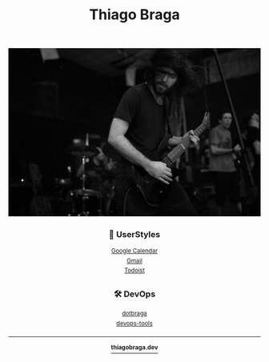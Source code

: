 <h1 align="center">Thiago Braga</h1>

<br/>

<p align="center">
  <img src="./assets/images/photo.jpg" width="512" />
</p>

<h3 align="center">🎨 UserStyles</h3>

<p align="center">
  <sup><a href="https://raw.githubusercontent.com/thiagobraga/google-calendar-userstyles/master/theme.user.css" target="_blank" rel="noreferrer noopener">Google Calendar</a></sup><br/>
  <sup><a href="https://raw.githubusercontent.com/thiagobraga/gmail-userstyles/master/theme.user.css" target="_blank" rel="noreferrer noopener">Gmail</a></sup><br/>
  <sup><a href="https://raw.githubusercontent.com/thiagobraga/todoist-userstyles/master/theme.user.css" target="_blank" rel="noreferrer noopener">Todoist</a></sup>
</p>

<h3 align="center">🛠️ DevOps</h3>

<p align="center">
  <sup><a href="https://github.com/thiagobraga/dotbraga" target="_blank" rel="noreferrer noopener nofollow">dotbraga</a></sup><br/>
  <sup><a href="https://github.com/thiagobraga/devops" target="_blank" rel="noreferrer noopener nofollow">devops-tools</a></sup>
</p>

------------

<p align="center">
  <a href="https://thiagobraga.dev" target="_blank" rel="noreferer noopener"><sup><b>thiagobraga.dev</b></sup></a>
</p>
